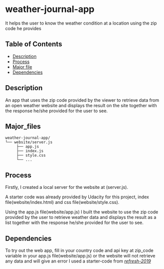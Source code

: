 # weather-journal-app
It helps the user to know the weather condition at a location using the zip code he provides

## Table of Contents

* [Description](#Description)
* [Process](#Process)
* [Major file](#Major_files)
* [Dependencies](#Dependencies)

## Description
An app that uses the zip code provided by the viewer to retrieve data from an open weather website and displays the result on the site together with the response he/she provided for the user to see.

## Major_files
```
weather-journal-app/
└── website/server.js
     ├── app.js
     ├── index.js
     ├── style.css
     └── ...
```

## Process

Firstly, I created a local server for the website at (server.js).

A starter code was already provided by Udacity for this project, index file(website/index.html) and css file(website/style.css).

Using the app.js file(website/app.js) I built the website to use the zip code provided by the user to retrieve weather data and displays the result as a list together with the response he/she provided for the user to see.

## Dependencies
To try out the web app, fill in your country code and api key at zip_code variable in your app.js file(website/app.js) or the  website will not retrieve any data and will give an error
I used a starter-code from *[refresh-2019](https://github.com/udacity/fend/tree/refresh-2019/projects/weather-journal-app)*